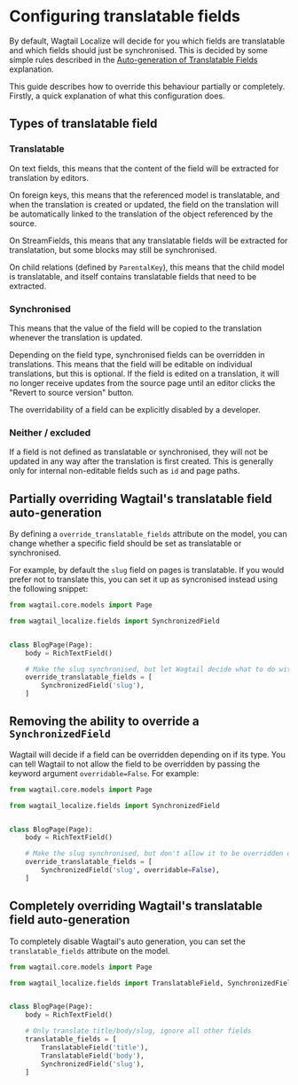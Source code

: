 # Configuring translatable fields

By default, Wagtail Localize will decide for you which fields are translatable and which fields should just be synchronised.
This is decided by some simple rules described in the [Auto-generation of Translatable Fields](/concept/translatable-fields-autogen)
explanation.

This guide describes how to override this behaviour partially or completely. Firstly, a quick explanation of what this configuration
does.

## Types of translatable field

### Translatable

On text fields, this means that the content of the field will be extracted for translation by editors.

On foreign keys, this means that the referenced model is translatable, and when the translation is created or updated,
the field on the translation will be automatically linked to the translation of the object referenced by the source.

On StreamFields, this means that any translatable fields will be extracted for translatation, but some blocks may still
be synchronised.

On child relations (defined by ``ParentalKey``), this means that the child model is translatable, and itself contains
translatable fields that need to be extracted.

### Synchronised

This means that the value of the field will be copied to the translation whenever the translation is updated.

Depending on the field type, synchronised fields can be overridden in translations. This means that the field will
be editable on individual translations, but this is optional. If the field is edited on a translation, it will no
longer receive updates from the source page until an editor clicks the "Revert to source version" button.

The overridability of a field can be explicitly disabled by a developer.

### Neither / excluded

If a field is not defined as translatable or synchronised, they will not be updated in any way after the translation is first
created. This is generally only for internal non-editable fields such as ``id`` and page paths.

## Partially overriding Wagtail's translatable field auto-generation

By defining a ``override_translatable_fields`` attribute on the model, you can change whether a specific field should
be set as translatable or synchronised.

For example, by default the ``slug`` field on pages is translatable. If you would prefer not to translate this, you can
set it up as syncronised instead using the following snippet:

```python
from wagtail.core.models import Page

from wagtail_localize.fields import SynchronizedField


class BlogPage(Page):
    body = RichTextField()

    # Make the slug synchronised, but let Wagtail decide what to do with title/body
    override_translatable_fields = [
        SynchronizedField('slug'),
    ]
```

## Removing the ability to override a ``SynchronizedField``

Wagtail will decide if a field can be overridden depending on if its type.
You can tell Wagtail to not allow the field to be overridden by passing the keyword argument ``overridable=False``.
For example:

```python
from wagtail.core.models import Page

from wagtail_localize.fields import SynchronizedField


class BlogPage(Page):
    body = RichTextField()

    # Make the slug synchronised, but don't allow it to be overridden on translations
    override_translatable_fields = [
        SynchronizedField('slug', overridable=False),
    ]
```

## Completely overriding Wagtail's translatable field auto-generation

To completely disable Wagtail's auto generation, you can set the ``translatable_fields`` attribute on the model.

```python
from wagtail.core.models import Page

from wagtail_localize.fields import TranslatableField, SynchronizedField


class BlogPage(Page):
    body = RichTextField()

    # Only translate title/body/slug, ignore all other fields
    translatable_fields = [
        TranslatableField('title'),
        TranslatableField('body'),
        SynchronizedField('slug'),
    ]
```
